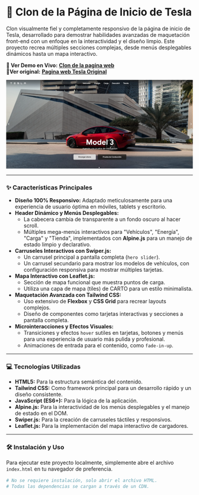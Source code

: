 ﻿# 🚗 Clon de la Página de Inicio de Tesla

Clon visualmente fiel y completamente responsivo de la página de inicio de Tesla, desarrollado para demostrar habilidades avanzadas de maquetación front-end con un enfoque en la interactividad y el diseño limpio. Este proyecto recrea múltiples secciones complejas, desde menús desplegables dinámicos hasta un mapa interactivo.

**🚀 Ver Demo en Vivo:** [**Clon de la pagina web**]((https://tesla-clone-lilac-six.vercel.app/)) <br/>
**🚀Ver original:** [**Pagina web Tesla Original**](https://www.tesla.com/es_ES?redirect=no)

![Captura de pantalla del proyecto Tesla Clone](./img/image.png)

---

### ✨ Características Principales

- **Diseño 100% Responsivo:** Adaptado meticulosamente para una experiencia de usuario óptima en móviles, tablets y escritorio.
- **Header Dinámico y Menús Desplegables:**
  - La cabecera cambia de transparente a un fondo oscuro al hacer scroll.
  - Múltiples mega-menús interactivos para "Vehículos", "Energía", "Carga" y "Tienda", implementados con **Alpine.js** para un manejo de estado limpio y declarativo.
- **Carruseles Interactivos con Swiper.js:**
  - Un carrusel principal a pantalla completa (`hero slider`).
  - Un carrusel secundario para mostrar los modelos de vehículos, con configuración responsiva para mostrar múltiples tarjetas.
- **Mapa Interactivo con Leaflet.js:**
  - Sección de mapa funcional que muestra puntos de carga.
  - Utiliza una capa de mapa (tiles) de CARTO para un estilo minimalista.
- **Maquetación Avanzada con Tailwind CSS:**
  - Uso extensivo de **Flexbox** y **CSS Grid** para recrear layouts complejos.
  - Diseño de componentes como tarjetas interactivas y secciones a pantalla completa.
- **Microinteracciones y Efectos Visuales:**
  - Transiciones y efectos `hover` sutiles en tarjetas, botones y menús para una experiencia de usuario más pulida y profesional.
  - Animaciones de entrada para el contenido, como `fade-in-up`.

---

### 💻 Tecnologías Utilizadas

- **HTML5:** Para la estructura semántica del contenido.
- **Tailwind CSS:** Como framework principal para un desarrollo rápido y un diseño consistente.
- **JavaScript (ES6+):** Para la lógica de la aplicación.
- **Alpine.js:** Para la interactividad de los menús desplegables y el manejo de estado en el DOM.
- **Swiper.js:** Para la creación de carruseles táctiles y responsivos.
- **Leaflet.js:** Para la implementación del mapa interactivo de cargadores.

---

### 🛠️ Instalación y Uso

Para ejecutar este proyecto localmente, simplemente abre el archivo `index.html` en tu navegador de preferencia.

```bash
# No se requiere instalación, solo abrir el archivo HTML.
# Todas las dependencias se cargan a través de un CDN.
```
